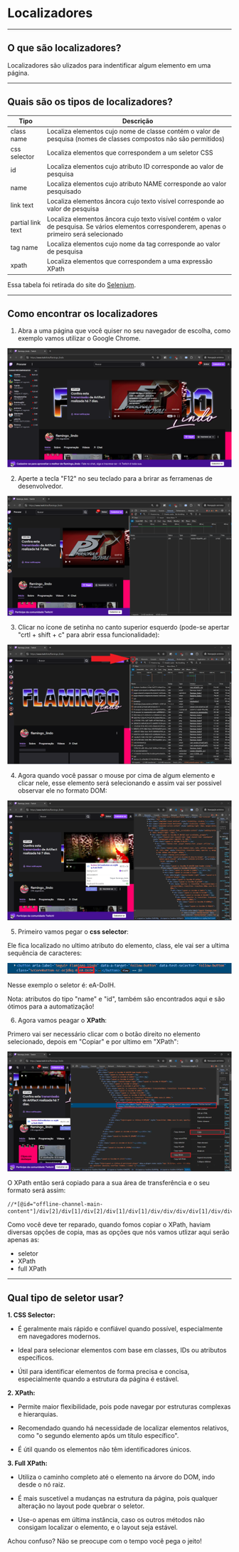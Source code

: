 # Localizadores

---

## O que são localizadores?

Localizadores são ulizados para indentificar algum elemento em uma página.

---

## Quais são os tipos de localizadores?

| Tipo | Descrição |
|------|-----------|
|class name|Localiza elementos cujo nome de classe contém o valor de pesquisa (nomes de classes compostos não são permitidos)|
|css selector|Localiza elementos que correspondem a um seletor CSS|
|id|Localiza elementos cujo atributo ID corresponde ao valor de pesquisa|
|name|Localiza elementos cujo atributo NAME corresponde ao valor pesquisado|
|link text|Localiza elementos âncora cujo texto visível corresponde ao valor de pesquisa|
|partial link text|Localiza elementos âncora cujo texto visível contém o valor de pesquisa. Se vários elementos corresponderem, apenas o primeiro será selecionado|
|tag name|Localiza elementos cujo nome da tag corresponde ao valor de pesquisa|
|xpath|Localiza elementos que correspondem a uma expressão XPath|

Essa tabela foi retirada do site do [Selenium][0].

[0]:https://www.selenium.dev/documentation/webdriver/elements/locators/

---

## Como encontrar os localizadores

1. Abra a uma página que você quiser no seu navegador de escolha, como exemplo vamos utilizar o Google Chrome.

![Página](/Images//Selenium/Selenium-Aula3-1.png)

2. Aperte a tecla "F12" no seu teclado para a brirar as ferramenas de desenvolvedor.

![DevTools](/Images/Selenium/Selenium-Aula3-2.png)

3. Clicar no ícone de setinha no canto superior esquerdo (pode-se apertar "crtl + shift + c" para abrir essa funcionalidade):

![SelectIcon](/Images/Selenium/Selenium-Aula3-3.png)

4. Agora quando você passar o mouse por cima de algum elemento e clicar nele, esse elemento será selecionando e assim vai ser possivel observar ele no formato DOM:

![SelectedElement](/Images/Selenium/Selenium-Aula3-4.png)

5. Primeiro vamos pegar o **css selector**:

Ele fica localizado no ultimo atributo do elemento, class, ele vai ser a ultima sequência de caracteres:

![CssSelector](/Images/Selenium/Selenium-Aula3-5.png)

Nesse exemplo o seletor é: eA-DoIH.

Nota: atributos do tipo "name" e "id", também são encontrados aqui e são ótimos para a automatização!

6. Agora vamos peagar o **XPath**:

Primero vai ser necessário clicar com o botão direito no elemento selecionado, depois em "Copiar" e por ultimo em "XPath":

![XPath](/Images/Selenium/Selenium-Aula3-6.png)

O XPath então será copiado para a sua área de transferência e o seu formato será assim:

    //*[@id="offline-channel-main-content"]/div[2]/div[1]/div[2]/div[1]/div[1]/div/div/div/div[1]/div/div/div/div/button

Como você deve ter reparado, quando fomos copiar o XPath, haviam diversas opções de copia, mas as opções que nós vamos utlizar aqui serão apenas as:

* seletor
* XPath
* full XPath

---

## Qual tipo de seletor usar?

**1. CSS Selector:**

* É geralmente mais rápido e confiável quando possível, especialmente em navegadores modernos.

* Ideal para selecionar elementos com base em classes, IDs ou atributos específicos.

* Útil para identificar elementos de forma precisa e concisa, especialmente quando a estrutura da página é estável.

**2. XPath:**

* Permite maior flexibilidade, pois pode navegar por estruturas complexas e hierarquias.

* Recomendado quando há necessidade de localizar elementos relativos, como "o segundo elemento após um título específico".

* É útil quando os elementos não têm identificadores únicos.

**3. Full XPath:**

* Utiliza o caminho completo até o elemento na árvore do DOM, indo desde o nó raiz.

* É mais suscetível a mudanças na estrutura da página, pois qualquer alteração no layout pode quebrar o seletor.

* Use-o apenas em última instância, caso os outros métodos não consigam localizar o elemento, e o layout seja estável.

Achou confuso? Não se preocupe com o tempo você pega o jeito! 